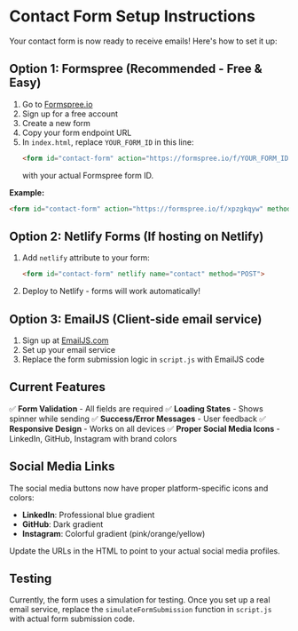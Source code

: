 # Contact Form Setup Instructions

Your contact form is now ready to receive emails! Here's how to set it up:

## Option 1: Formspree (Recommended - Free & Easy)

1. Go to [Formspree.io](https://formspree.io)
2. Sign up for a free account
3. Create a new form
4. Copy your form endpoint URL
5. In `index.html`, replace `YOUR_FORM_ID` in this line:
   ```html
   <form id="contact-form" action="https://formspree.io/f/YOUR_FORM_ID" method="POST">
   ```
   with your actual Formspree form ID.

**Example:**
```html
<form id="contact-form" action="https://formspree.io/f/xpzgkqyw" method="POST">
```

## Option 2: Netlify Forms (If hosting on Netlify)

1. Add `netlify` attribute to your form:
   ```html
   <form id="contact-form" netlify name="contact" method="POST">
   ```
2. Deploy to Netlify - forms will work automatically!

## Option 3: EmailJS (Client-side email service)

1. Sign up at [EmailJS.com](https://www.emailjs.com/)
2. Set up your email service
3. Replace the form submission logic in `script.js` with EmailJS code

## Current Features

✅ **Form Validation** - All fields are required
✅ **Loading States** - Shows spinner while sending
✅ **Success/Error Messages** - User feedback
✅ **Responsive Design** - Works on all devices
✅ **Proper Social Media Icons** - LinkedIn, GitHub, Instagram with brand colors

## Social Media Links

The social media buttons now have proper platform-specific icons and colors:
- **LinkedIn**: Professional blue gradient
- **GitHub**: Dark gradient 
- **Instagram**: Colorful gradient (pink/orange/yellow)

Update the URLs in the HTML to point to your actual social media profiles.

## Testing

Currently, the form uses a simulation for testing. Once you set up a real email service, replace the `simulateFormSubmission` function in `script.js` with actual form submission code.